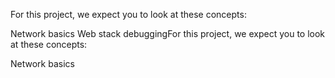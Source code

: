 For this project, we expect you to look at these concepts:

Network basics
Web stack debuggingFor this project, we expect you to look at these concepts:

Network basics
